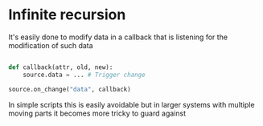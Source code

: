 # Infinite recursion

It's easily done to modify data in a callback that
is listening for the modification of such data

```python

def callback(attr, old, new):
    source.data = ... # Trigger change

source.on_change("data", callback)
```

In simple scripts this is easily avoidable but in
larger systems with multiple moving parts it becomes
more tricky to guard against
